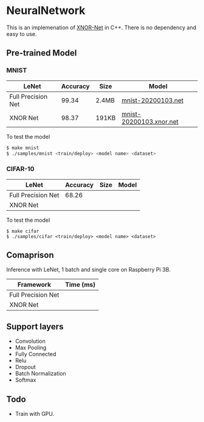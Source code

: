 # NeuralNetwork
This is an implemenation of [XNOR-Net](https://arxiv.org/abs/1603.05279) in C++. There is no dependency and easy to use.

## Pre-trained Model

### MNIST
|  LeNet             | Accuracy | Size   | Model  |
|--------------------|----------|--------|--------|
| Full Precision Net | 99.34    | 2.4MB  |[mnist-20200103.net](https://drive.google.com/file/d/18aFsiuYSouM-Vemz-ZXx76h5O6Fw0AXo/view)|
| XNOR Net           | 98.37    | 191KB  |[mnist-20200103.xnor.net](https://drive.google.com/file/d/16ugP8cMDDC5wLPR598y_bMQogCZX9EG3/view)|

To test the model
```bash
$ make mnist
$ ./samples/mnist <train/deploy> <model name> <dataset>
```

### CIFAR-10
|  LeNet             | Accuracy | Size   | Model  |
|--------------------|----------|--------|--------|
| Full Precision Net |  68.26   |        |        |
| XNOR Net           |          |        |        |

To test the model
```
$ make cifar
$ ./samples/cifar <train/deploy> <model name> <dataset>
```


## Comaprison
Inference with LeNet, 1 batch and single core on Raspberry Pi 3B.

| Framework            |  Time (ms)  |
|----------------------|-------------|
| Full Precision Net   |             |
| XNOR Net             |             |



## Support layers
* Convolution
* Max Pooling
* Fully Connected
* Relu
* Dropout
* Batch Normalization
* Softmax


## Todo
* Train with GPU.
